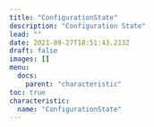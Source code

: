 ```yaml
---
title: "ConfigurationState"
description: "Configuration State"
lead: ""
date: 2021-09-27T18:51:43.213Z
draft: false
images: []
menu:
  docs:
    parent: "characteristic"
toc: true
characteristic:
  name: "ConfigurationState"
---
```

